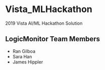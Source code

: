 # Vista_MLHackathon
2019 Vista AI/ML Hackathon Solution

## LogicMonitor Team Members
- Ran Gilboa
- Sara Han
- James Hippler
